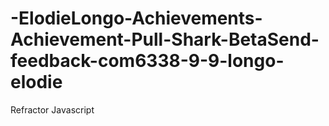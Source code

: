 # -ElodieLongo-Achievements-Achievement-Pull-Shark-BetaSend-feedback-com6338-9-9-longo-elodie
Refractor Javascript
